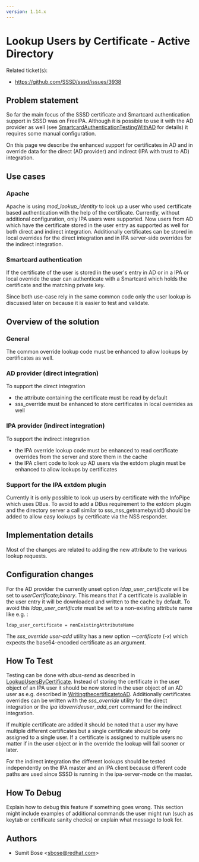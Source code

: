 ```yaml
---
version: 1.14.x
---
```


# Lookup Users by Certificate - Active Directory

Related ticket(s):

  - <https://github.com/SSSD/sssd/issues/3938>

## Problem statement

So far the main focus of the SSSD certificate and Smartcard authentication support in SSSD was on FreeIPA. Although it is possible to use it with the AD provider as well (see [SmartcardAuthenticationTestingWithAD](smartcard-authentication-testing-with-ad.md) for details) it requires some manual configuration.

On this page we describe the enhanced support for certificates in AD and in override data for the direct (AD provider) and indirect (IPA with trust to AD) integration.

## Use cases

### Apache

Apache is using *mod_lookup_identity* to look up a user who used certificate based authentication with the help of the certificate. Currently, without additional configuration, only IPA users were supported. Now users from AD which have the certificate stored in the user entry as supported as well for both direct and indirect integration. Additionally certificates can be stored in local overrides for the direct integration and in IPA server-side overrides for the indirect integration.

### Smartcard authentication

If the certificate of the user is stored in the user's entry in AD or in a IPA or local override the user can authenticate with a Smartcard which holds the certificate and the matching private key.

Since both use-case rely in the same common code only the user lookup is discussed later on because it is easier to test and validate.

## Overview of the solution

### General

The common override lookup code must be enhanced to allow lookups by certificates as well.

### AD provider (direct integration)

To support the direct integration

  - the attribute containing the certificate must be read by default
  - sss_override must be enhanced to store certificates in local overrides as well

### IPA provider (indirect integration)

To support the indirect integration

  - the IPA override lookup code must be enhanced to read certificate overrides from the server and store them in the cache
  - the IPA client code to look up AD users via the extdom plugin must be enhanced to allow lookups by certificates

### Support for the IPA extdom plugin

Currently it is only possible to look up users by certificate with the InfoPipe which uses DBus. To avoid to add a DBus requirement to the extdom plugin and the directory server a call similar to sss_nss_getnamebysid() should be added to allow easy lookups by certificate via the NSS responder.

## Implementation details

Most of the changes are related to adding the new attribute to the various lookup requests.

## Configuration changes

For the AD provider the currently unset option *ldap_user_certificate* will be set to *userCertificate;binary*. This means that if a certificate is available in the user entry it will be downloaded and written to the cache by default. To avoid this *ldap_user_certificate* must be set to a non-existing attribute name like e.g. :

    ldap_user_certificate = nonExistingAttributeName

The *sss_override user-add* utility has a new option *--certificate* (*-x*) which expects the base64-encoded certificate as an argument.

## How To Test

Testing can be done with *dbus-send* as described in [LookupUsersByCertificate](lookup_users_by_certificate.md#how-to-test). Instead of storing the certificate in the user object of an IPA user it should be now stored in the user object of an AD user as e.g. described in [WritingthecertificatetoAD](smartcard_authentication_testing_with_ad.md#writing-the-certificate-to-AD). Additionally certificates overrides can be written with the *sss_override* utility for the direct integration or the *ipa idoverrideuser_add_cert* command for the indirect integration.

If multiple certificate are added it should be noted that a user my have multiple different certificates but a single certificate should be only assigned to a single user. If a certificate is assigned to multiple users no matter if in the user object or in the override the lookup will fail sooner or later.

For the indirect integration the different lookups should be tested independently on the IPA master and an IPA client because different code paths are used since SSSD is running in the ipa-server-mode on the master.

## How To Debug

Explain how to debug this feature if something goes wrong. This section might include examples of additional commands the user might run (such as keytab or certificate sanity checks) or explain what message to look for.

## Authors

  - Sumit Bose \<sbose@redhat.com\>
